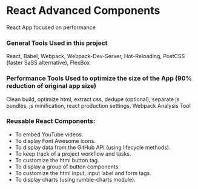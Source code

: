 # React Advanced Components
React App focused on performance

### General Tools Used in this project
React, Babel, Webpack, Webpack-Dev-Server, Hot-Reloading, PostCSS (faster SaSS alternative), FlexBox

### Performance Tools Used to optimize the size of the App (90% reduction of original app size)
Clean build, optimize html, extract css, dedupe (optional), separate js bundles, js minification,
react production settings, Webpack Analysis Tool

### Reusable React Components:
* To embed YouTube videos.
* To display Font Awesome icons.
* To display data from the GitHub API (using lifecycle methods).
* To keep track of a project workflow and tasks.
* To customize the html button tag.
* To display a group of button components.
* To customize the html input, input label and form tags.
* To display charts (using rumble-charts module).
